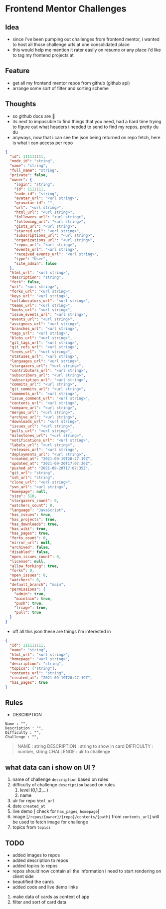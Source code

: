 # Frontend Mentor Challenges

## Idea

- since i've been pumping out challenges from frontend mentor, i wanted to host all those challenge urls at one consolidated place
- this would help me mention it rater easily on resume or any place i'd like to tag my frontend projects at

## Feature

- get all my frontend mentor repos from github (github api)
- arrange some sort of filter and sorting scheme

## Thoughts

- so github docs are 💩
- its next to impossible to find things that you need, had a hard time trying to figure out what headers i needed to send to find my repos, pretty du du
- anyways, now that i can see the json being returned on repo fetch, here is what i can access per repo

```json
{
  "id": 111111111,
  "node_id": "string",
  "name": "string",
  "full_name": "string",
  "private": false,
  "owner": {
    "login": "string",
    "id": 1111111,
    "node_id": "string",
    "avatar_url": "<url string>",
    "gravatar_id": "",
    "url": "<url string>",
    "html_url": "<url string>",
    "followers_url": "<url string>",
    "following_url": "<url string>",
    "gists_url": "<url string>",
    "starred_url": "<url string>",
    "subscriptions_url": "<url string>",
    "organizations_url": "<url string>",
    "repos_url": "<url string>",
    "events_url": "<url string>",
    "received_events_url": "<url string>",
    "type": "User",
    "site_admin": false
  },
  "html_url": "<url string>",
  "description": "string",
  "fork": false,
  "url": "<url string>",
  "forks_url": "<url string>",
  "keys_url": "<url string>",
  "collaborators_url": "<url string>",
  "teams_url": "<url string>",
  "hooks_url": "<url string>",
  "issue_events_url": "<url string>",
  "events_url": "<url string>",
  "assignees_url": "<url string>",
  "branches_url": "<url string>",
  "tags_url": "<url string>",
  "blobs_url": "<url string>",
  "git_tags_url": "<url string>",
  "git_refs_url": "<url string>",
  "trees_url": "<url string>",
  "statuses_url": "<url string>",
  "languages_url": "<url string>",
  "stargazers_url": "<url string>",
  "contributors_url": "<url string>",
  "subscribers_url": "<url string>",
  "subscription_url": "<url string>",
  "commits_url": "<url string>",
  "git_commits_url": "<url string>",
  "comments_url": "<url string>",
  "issue_comment_url": "<url string>",
  "contents_url": "<url string>",
  "compare_url": "<url string>",
  "merges_url": "<url string>",
  "archive_url": "<url string>",
  "downloads_url": "<url string>",
  "issues_url": "<url string>",
  "pulls_url": "<url string>",
  "milestones_url": "<url string>",
  "notifications_url": "<url string>",
  "labels_url": "<url string>",
  "releases_url": "<url string>",
  "deployments_url": "<url string>",
  "created_at": "2021-09-19T20:27:19Z",
  "updated_at": "2021-09-20T17:07:20Z",
  "pushed_at": "2021-09-20T17:07:35Z",
  "git_url": "string",
  "ssh_url": "string",
  "clone_url": "<url string>",
  "svn_url": "<url string>",
  "homepage": null,
  "size": 510,
  "stargazers_count": 0,
  "watchers_count": 0,
  "language": "JavaScript",
  "has_issues": true,
  "has_projects": true,
  "has_downloads": true,
  "has_wiki": true,
  "has_pages": true,
  "forks_count": 0,
  "mirror_url": null,
  "archived": false,
  "disabled": false,
  "open_issues_count": 0,
  "license": null,
  "allow_forking": true,
  "forks": 0,
  "open_issues": 0,
  "watchers": 0,
  "default_branch": "main",
  "permissions": {
    "admin": true,
    "maintain": true,
    "push": true,
    "triage": true,
    "pull": true
  }
}
```

- off all this json these are things i'm interested in

```json
{
  "id": 111111111,
  "name": "string",
  "html_url": "<url string>",
  "homepage": "<url string>",
  "description": "string",
  "topics": ["string"],
  "contents_url": "string",
  "created_at": "2021-09-19T20:27:19Z",
  "has_pages": true
}
```

## Rules

- DESCRIPTION

```
Name : "",
Description : "",
Difficulty : "",
Challenge : "",
```

> NAME : string
> DESCRIPTION : string to show in card
> DIFFICULTY : number, string
> CHALLENGE : ulr to challenge

## what data can i show on UI ?

1. name of challenge `description` based on rules
2. difficulty of challenge `description` based on rules
   1. level (0,1,2,...)
   2. name
3. ulr for repo `html_url`
4. date `created_at`
5. live demo [ check for `has_pages`, `homepage`]
6. image [`/repos/{owner}/{repo}/contents/{path}` from `contents_url`] will be used to fetch image for challenge
7. topics from `topics`

## TODO

- added images to repos
- added description to repos
- added topics to repos
- repos should now contain all the information i need to start rendering on client side
- beautified the cards
- added code and live demo links

1. make data of cards as context of app
2. filter and sort of card data
